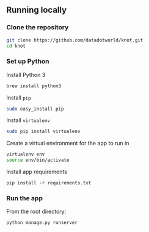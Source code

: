 ## Running locally

### Clone the repository

```bash
git clone https://github.com/datadotworld/knot.git
cd knot
```

### Set up Python

Install Python 3

```bash
brew install python3
```

Install `pip`

```bash
sudo easy_install pip
```

Install `virtualenv`

```bash
sudo pip install virtualenv
```

Create a virtual environment for the app to run in

```bash
virtualenv env
source env/bin/activate
```

Install app requirements

```
pip install -r requirements.txt
```

### Run the app

From the root directory:

```bash
python manage.py runserver
```
